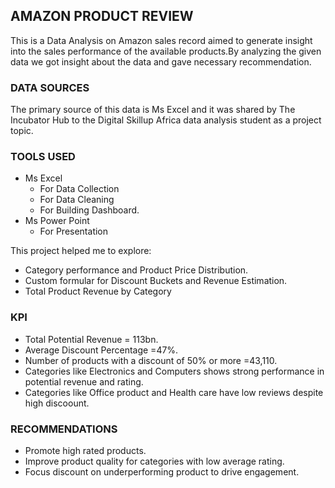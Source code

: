 ##   AMAZON PRODUCT REVIEW
This is a Data Analysis on Amazon sales record aimed to generate insight into the sales performance of the available products.By analyzing the given data we got insight about the data and gave necessary recommendation.

### DATA SOURCES
The primary source of this data is Ms Excel and it was shared by The Incubator Hub to the Digital Skillup Africa data analysis student as a project topic.

### TOOLS USED
- Ms Excel
    - For Data Collection
    - For Data Cleaning
    - For Building Dashboard.
- Ms Power Point
    - For Presentation

This project helped me to explore:
- Category performance and Product Price Distribution.
- Custom formular for Discount Buckets and Revenue Estimation.
- Total Product Revenue by Category

### KPI
- Total Potential Revenue = 113bn.
- Average Discount Percentage =47%.
- Number of products with a discount of 50% or more =43,110.
- Categories like Electronics and Computers shows strong performance in potential revenue and rating.
- Categories like Office product and Health care have low reviews despite high discoount.

### RECOMMENDATIONS
- Promote high rated products.
- Improve product quality for categories with low average rating.
- Focus discount on underperforming product to drive engagement.
